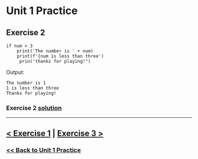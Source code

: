 # Unit 1 Practice

## **Exercise 2**
    if num < 3
        print('The number is ' + num)
        print(f'{num is less than three')
         prin('thanks for playing!")

Output:
     
    The number is 1
    1 is less than three
    Thanks for playing! 

### Exercise 2 [solution](solutions/exercise_2_solution.md)

---

## [< Exercise 1](exercise_1.md) |  [Exercise 3 >](exercise_3.md)

### [<< Back to Unit 1 Practice](/practice/unit_1/)